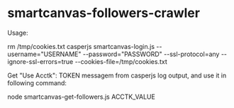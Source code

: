 # smartcanvas-followers-crawler


Usage:

rm /tmp/cookies.txt
casperjs smartcanvas-login.js --username="USERNAME" --password="PASSWORD" --ssl-protocol=any --ignore-ssl-errors=true --cookies-file=/tmp/cookies.txt

Get "Use Acctk": TOKEN messagem from casperjs log output, and use it in following command:

node smartcanvas-get-followers.js ACCTK_VALUE
